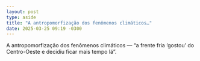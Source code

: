 ```yaml
---
layout: post
type: aside
title: "A antropomorfização dos fenômenos climáticos…"
date: 2025-03-25 09:19 -0300
---
```

A antropomorfização dos fenômenos climáticos — “a frente fria ‘gostou’ do Centro-Oeste e decidiu ficar mais tempo lá”.